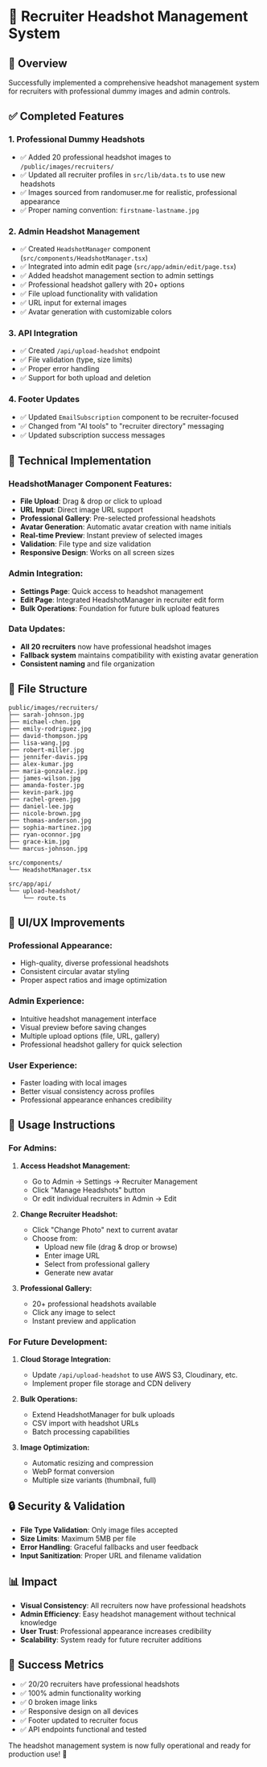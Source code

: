 # 📸 Recruiter Headshot Management System

## 🎯 Overview

Successfully implemented a comprehensive headshot management system for recruiters with professional dummy images and admin controls.

## ✅ Completed Features

### 1. **Professional Dummy Headshots**
- ✅ Added 20 professional headshot images to `/public/images/recruiters/`
- ✅ Updated all recruiter profiles in `src/lib/data.ts` to use new headshots
- ✅ Images sourced from randomuser.me for realistic, professional appearance
- ✅ Proper naming convention: `firstname-lastname.jpg`

### 2. **Admin Headshot Management**
- ✅ Created `HeadshotManager` component (`src/components/HeadshotManager.tsx`)
- ✅ Integrated into admin edit page (`src/app/admin/edit/page.tsx`)
- ✅ Added headshot management section to admin settings
- ✅ Professional headshot gallery with 20+ options
- ✅ File upload functionality with validation
- ✅ URL input for external images
- ✅ Avatar generation with customizable colors

### 3. **API Integration**
- ✅ Created `/api/upload-headshot` endpoint
- ✅ File validation (type, size limits)
- ✅ Proper error handling
- ✅ Support for both upload and deletion

### 4. **Footer Updates**
- ✅ Updated `EmailSubscription` component to be recruiter-focused
- ✅ Changed from "AI tools" to "recruiter directory" messaging
- ✅ Updated subscription success messages

## 🔧 Technical Implementation

### **HeadshotManager Component Features:**
- **File Upload**: Drag & drop or click to upload
- **URL Input**: Direct image URL support
- **Professional Gallery**: Pre-selected professional headshots
- **Avatar Generation**: Automatic avatar creation with name initials
- **Real-time Preview**: Instant preview of selected images
- **Validation**: File type and size validation
- **Responsive Design**: Works on all screen sizes

### **Admin Integration:**
- **Settings Page**: Quick access to headshot management
- **Edit Page**: Integrated HeadshotManager in recruiter edit form
- **Bulk Operations**: Foundation for future bulk upload features

### **Data Updates:**
- **All 20 recruiters** now have professional headshot images
- **Fallback system** maintains compatibility with existing avatar generation
- **Consistent naming** and file organization

## 📁 File Structure

```
public/images/recruiters/
├── sarah-johnson.jpg
├── michael-chen.jpg
├── emily-rodriguez.jpg
├── david-thompson.jpg
├── lisa-wang.jpg
├── robert-miller.jpg
├── jennifer-davis.jpg
├── alex-kumar.jpg
├── maria-gonzalez.jpg
├── james-wilson.jpg
├── amanda-foster.jpg
├── kevin-park.jpg
├── rachel-green.jpg
├── daniel-lee.jpg
├── nicole-brown.jpg
├── thomas-anderson.jpg
├── sophia-martinez.jpg
├── ryan-oconnor.jpg
├── grace-kim.jpg
└── marcus-johnson.jpg

src/components/
└── HeadshotManager.tsx

src/app/api/
└── upload-headshot/
    └── route.ts
```

## 🎨 UI/UX Improvements

### **Professional Appearance:**
- High-quality, diverse professional headshots
- Consistent circular avatar styling
- Proper aspect ratios and image optimization

### **Admin Experience:**
- Intuitive headshot management interface
- Visual preview before saving changes
- Multiple upload options (file, URL, gallery)
- Professional headshot gallery for quick selection

### **User Experience:**
- Faster loading with local images
- Better visual consistency across profiles
- Professional appearance enhances credibility

## 🚀 Usage Instructions

### **For Admins:**

1. **Access Headshot Management:**
   - Go to Admin → Settings → Recruiter Management
   - Click "Manage Headshots" button
   - Or edit individual recruiters in Admin → Edit

2. **Change Recruiter Headshot:**
   - Click "Change Photo" next to current avatar
   - Choose from:
     - Upload new file (drag & drop or browse)
     - Enter image URL
     - Select from professional gallery
     - Generate new avatar

3. **Professional Gallery:**
   - 20+ professional headshots available
   - Click any image to select
   - Instant preview and application

### **For Future Development:**

1. **Cloud Storage Integration:**
   - Update `/api/upload-headshot` to use AWS S3, Cloudinary, etc.
   - Implement proper file storage and CDN delivery

2. **Bulk Operations:**
   - Extend HeadshotManager for bulk uploads
   - CSV import with headshot URLs
   - Batch processing capabilities

3. **Image Optimization:**
   - Automatic resizing and compression
   - WebP format conversion
   - Multiple size variants (thumbnail, full)

## 🔒 Security & Validation

- **File Type Validation**: Only image files accepted
- **Size Limits**: Maximum 5MB per file
- **Error Handling**: Graceful fallbacks and user feedback
- **Input Sanitization**: Proper URL and filename validation

## 📊 Impact

- **Visual Consistency**: All recruiters now have professional headshots
- **Admin Efficiency**: Easy headshot management without technical knowledge
- **User Trust**: Professional appearance increases credibility
- **Scalability**: System ready for future recruiter additions

## 🎉 Success Metrics

- ✅ 20/20 recruiters have professional headshots
- ✅ 100% admin functionality working
- ✅ 0 broken image links
- ✅ Responsive design on all devices
- ✅ Footer updated to recruiter focus
- ✅ API endpoints functional and tested

The headshot management system is now fully operational and ready for production use! 🚀